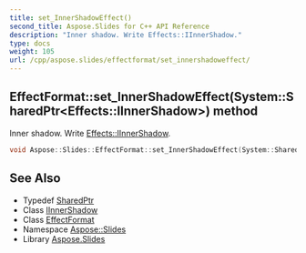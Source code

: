 ```yaml
---
title: set_InnerShadowEffect()
second_title: Aspose.Slides for C++ API Reference
description: "Inner shadow. Write Effects::IInnerShadow."
type: docs
weight: 105
url: /cpp/aspose.slides/effectformat/set_innershadoweffect/
---
```

## EffectFormat::set_InnerShadowEffect(System::SharedPtr\<Effects::IInnerShadow\>) method


Inner shadow. Write [Effects::IInnerShadow](../../../aspose.slides.effects/iinnershadow/).

```cpp
void Aspose::Slides::EffectFormat::set_InnerShadowEffect(System::SharedPtr<Effects::IInnerShadow> value) override
```

## See Also

* Typedef [SharedPtr](../../system/sharedptr/)
* Class [IInnerShadow](../../aspose.slides.effects/iinnershadow/)
* Class [EffectFormat](./)
* Namespace [Aspose::Slides](../)
* Library [Aspose.Slides](../../)